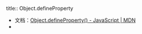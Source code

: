 title:: Object.defineProperty

- 文档：[Object.defineProperty() - JavaScript | MDN](https://developer.mozilla.org/zh-CN/docs/Web/JavaScript/Reference/Global_Objects/Object/defineProperty)
-